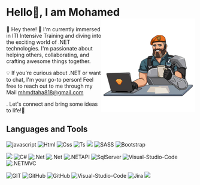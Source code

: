 # Hello👋, I am Mohamed  <img align="right" width="250" src="assets/Valorant stickers/Hide the Pain, Brimstone.png">
####

👋 Hey there! 🚀 I'm currently immersed in ITI Intensive Training and diving into the exciting world of .NET technologies. I'm passionate about helping others, collaborating, and crafting awesome things together.

💡 If you're curious about .NET  or want to chat, I'm your go-to person! Feel free to reach out to me through my Mail mhmdtaha818@gmail.com

. Let's connect and bring some ideas to life!🌟





## Languages and Tools

![javascript](https://img.shields.io/badge/JavaScript-F7DF1E?&logo=javascript&logoColor=black)
![Html](https://img.shields.io/badge/HTML-E34F26?&logo=html5&logoColor=white)
![Css](https://img.shields.io/badge/CSS-1572B6?&&logo=css3&logoColor=white)
![Ts](https://img.shields.io/badge/TypeScript-CC6699?&logo=sass&logoColor=white)
![](https://img.shields.io/badge/Angular-DD0031?&logo=angular&logoColor=white)
![SASS](https://img.shields.io/badge/SASS-1572B6?&&logo=SASS&logoColor=white)
![Bootstrap](https://img.shields.io/badge/Bootstrap-563D7C?&logo=bootstrap&logoColor=white)

![](https://img.shields.io/badge/Microsoft-666666?&logo=microsoft&logoColor=white)
![C#](https://img.shields.io/badge/C%23-239120?&logo=c-sharp&logoColor=white)
![.Net](https://img.shields.io/badge/.NET-5C2D91?&logo=.net&logoColor=white)
![.Net](https://img.shields.io/badge/.NETcore-5C2D91?&logo=.net&logoColor=white)
![.NETAPI](https://img.shields.io/badge/API-CC6699?&logo=sass&logoColor=white)
![SqlServer](https://img.shields.io/badge/SqlServer-563D7C?&&logoColor=white)
![Visual-Studio-Code](https://img.shields.io/badge/Visual_Studio_Code-0078D4?&logo=visual%20studio%20code&logoColor=white)
![.NETMVC](https://img.shields.io/badge/MVC-563C7C?&&logoColor=white)

![GIT](https://img.shields.io/badge/GIT-E44C30?&logo=git&logoColor=white)
![GitHub](https://img.shields.io/badge/Github-100000?&logo=github&logoColor=white)
![GitHub](https://img.shields.io/badge/Stripe-626CD9?&logo=Stripe&logoColor=white)
![Visual-Studio-Code](https://img.shields.io/badge/Rider-FF3300?&logo=Rider&logoColor=white)
![Jira](https://img.shields.io/badge/Jira-0052CC?&logo=jira&logoColor=white)
![](https://img.shields.io/badge/mac%20os-000000?&logo=apple&logoColor=white)


